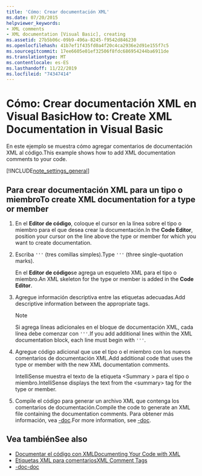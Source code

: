 ```yaml
---
title: 'Cómo: Crear documentación XML'
ms.date: 07/20/2015
helpviewer_keywords:
- XML comments
- XML documentation [Visual Basic], creating
ms.assetid: 27b5b06c-09b9-496a-8245-f9542d846230
ms.openlocfilehash: 41b7ef1f435fd0a4f20c4ca2936e2d91e155f7c5
ms.sourcegitcommit: 17ee6605e01ef32506f8fdc686954244ba6911de
ms.translationtype: MT
ms.contentlocale: es-ES
ms.lasthandoff: 11/22/2019
ms.locfileid: "74347414"
---
```

# <a name="how-to-create-xml-documentation-in-visual-basic"></a><span data-ttu-id="d1af4-102">Cómo: Crear documentación XML en Visual Basic</span><span class="sxs-lookup"><span data-stu-id="d1af4-102">How to: Create XML Documentation in Visual Basic</span></span>

<span data-ttu-id="d1af4-103">En este ejemplo se muestra cómo agregar comentarios de documentación XML al código.</span><span class="sxs-lookup"><span data-stu-id="d1af4-103">This example shows how to add XML documentation comments to your code.</span></span>

[!INCLUDE[note_settings_general](~/includes/note-settings-general-md.md)]

## <a name="to-create-xml-documentation-for-a-type-or-member"></a><span data-ttu-id="d1af4-104">Para crear documentación XML para un tipo o miembro</span><span class="sxs-lookup"><span data-stu-id="d1af4-104">To create XML documentation for a type or member</span></span>

1. <span data-ttu-id="d1af4-105">En el **Editor de código**, coloque el cursor en la línea sobre el tipo o miembro para el que desea crear la documentación.</span><span class="sxs-lookup"><span data-stu-id="d1af4-105">In the **Code Editor**, position your cursor on the line above the type or member for which you want to create documentation.</span></span>

2. <span data-ttu-id="d1af4-106">Escriba `'''` (tres comillas simples).</span><span class="sxs-lookup"><span data-stu-id="d1af4-106">Type `'''` (three single-quotation marks).</span></span>

    <span data-ttu-id="d1af4-107">En el **Editor de código**se agrega un esqueleto XML para el tipo o miembro.</span><span class="sxs-lookup"><span data-stu-id="d1af4-107">An XML skeleton for the type or member is added in the **Code Editor**.</span></span>

3. <span data-ttu-id="d1af4-108">Agregue información descriptiva entre las etiquetas adecuadas.</span><span class="sxs-lookup"><span data-stu-id="d1af4-108">Add descriptive information between the appropriate tags.</span></span>

    > [!NOTE]
    > <span data-ttu-id="d1af4-109">Si agrega líneas adicionales en el bloque de documentación XML, cada línea debe comenzar con `'''`.</span><span class="sxs-lookup"><span data-stu-id="d1af4-109">If you add additional lines within the XML documentation block, each line must begin with `'''`.</span></span>

4. <span data-ttu-id="d1af4-110">Agregue código adicional que use el tipo o el miembro con los nuevos comentarios de documentación XML.</span><span class="sxs-lookup"><span data-stu-id="d1af4-110">Add additional code that uses the type or member with the new XML documentation comments.</span></span>

    <span data-ttu-id="d1af4-111">IntelliSense muestra el texto de la etiqueta \<Summary > para el tipo o miembro.</span><span class="sxs-lookup"><span data-stu-id="d1af4-111">IntelliSense displays the text from the \<summary> tag for the type or member.</span></span>

5. <span data-ttu-id="d1af4-112">Compile el código para generar un archivo XML que contenga los comentarios de documentación.</span><span class="sxs-lookup"><span data-stu-id="d1af4-112">Compile the code to generate an XML file containing the documentation comments.</span></span> <span data-ttu-id="d1af4-113">Para obtener más información, vea [-doc](../../../visual-basic/reference/command-line-compiler/doc.md).</span><span class="sxs-lookup"><span data-stu-id="d1af4-113">For more information, see [-doc](../../../visual-basic/reference/command-line-compiler/doc.md).</span></span>

## <a name="see-also"></a><span data-ttu-id="d1af4-114">Vea también</span><span class="sxs-lookup"><span data-stu-id="d1af4-114">See also</span></span>

- [<span data-ttu-id="d1af4-115">Documentar el código con XML</span><span class="sxs-lookup"><span data-stu-id="d1af4-115">Documenting Your Code with XML</span></span>](../../../visual-basic/programming-guide/program-structure/documenting-your-code-with-xml.md)
- [<span data-ttu-id="d1af4-116">Etiquetas XML para comentarios</span><span class="sxs-lookup"><span data-stu-id="d1af4-116">XML Comment Tags</span></span>](../../../visual-basic/language-reference/xmldoc/index.md)
- [<span data-ttu-id="d1af4-117">-doc</span><span class="sxs-lookup"><span data-stu-id="d1af4-117">-doc</span></span>](../../../visual-basic/reference/command-line-compiler/doc.md)
